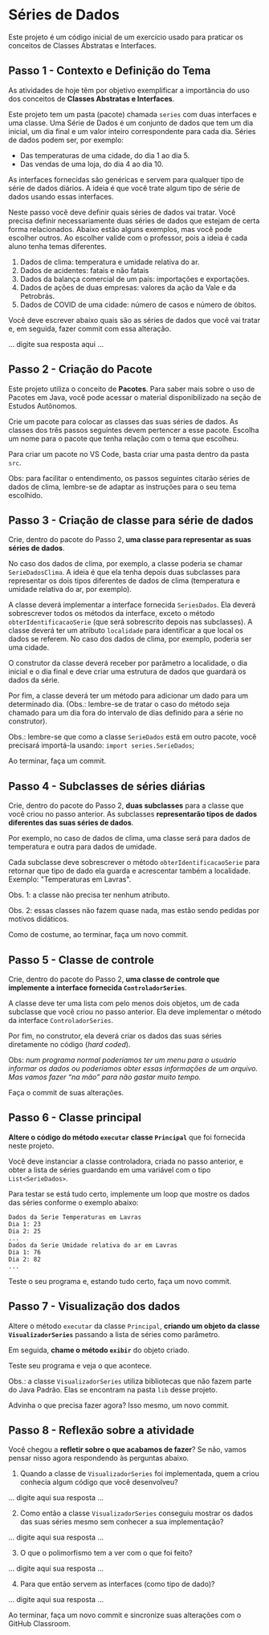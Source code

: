 # Séries de Dados

Este projeto é um código inicial de um exercício usado para praticar os conceitos de Classes Abstratas e Interfaces.

## Passo 1 - Contexto e Definição do Tema

As atividades de hoje têm por objetivo exemplificar a importância do uso dos conceitos de **Classes Abstratas e Interfaces**.

Este projeto tem um pasta (pacote) chamada `series` com duas interfaces e uma classe. 
Uma Série de Dados é um conjunto de dados que tem um dia inicial, um dia final e um valor inteiro correspondente para cada dia.
Séries de dados podem ser, por exemplo:

- Das temperaturas de uma cidade, do dia 1 ao dia 5.
- Das vendas de uma loja, do dia 4 ao dia 10.

As interfaces fornecidas são genéricas e servem para qualquer tipo de série de dados diários.
A ideia é que você trate algum tipo de série de dados usando essas interfaces.

Neste passo você deve definir quais séries de dados vai tratar.
Você precisa definir necessariamente duas séries de dados que estejam de certa forma relacionados.
Abaixo estão alguns exemplos, mas você pode escolher outros.
Ao escolher valide com o professor, pois a ideia é cada aluno tenha temas diferentes.

1. Dados de clima: temperatura e umidade relativa do ar.
2. Dados de acidentes: fatais e não fatais
3. Dados da balança comercial de um país: importações e exportações.
4. Dados de ações de duas empresas: valores da ação da Vale e da Petrobrás.
5. Dados de COVID de uma cidade: número de casos e número de óbitos.

Você deve escrever abaixo quais são as séries de dados que você vai tratar e, em seguida, fazer commit com essa alteração.

... digite sua resposta aqui ...

## Passo 2 - Criação do Pacote

Este projeto utiliza o conceito de **Pacotes**.
Para saber mais sobre o uso de Pacotes em Java, você pode acessar o material disponibilizado na seção de Estudos Autônomos.

Crie um pacote para colocar as classes das suas séries de dados.
As classes dos três passos seguintes devem pertencer a esse pacote.
Escolha um nome para o pacote que tenha relação com o tema que escolheu.

Para criar um pacote no VS Code, basta criar uma pasta dentro da pasta `src`.

Obs: para facilitar o entendimento, os passos seguintes citarão séries de dados de clima, lembre-se de adaptar as instruções para o seu tema escolhido.

## Passo 3 - Criação de classe para série de dados

Crie, dentro do pacote do Passo 2, **uma classe para representar as suas séries de dados**.

No caso dos dados de clima, por exemplo, a classe poderia se chamar `SerieDadosClima`.
A ideia é que ela tenha depois duas subclasses para representar os dois tipos diferentes de dados de clima (temperatura e umidade relativa do ar, por exemplo).

A classe deverá implementar a interface fornecida `SeriesDados`.
Ela deverá sobrescrever todos os métodos da interface, exceto o método `obterIdentificacaoSerie` (que será sobrescrito depois nas subclasses).
A classe deverá ter um atributo `localidade` para identificar a que local os dados se referem.
No caso dos dados de clima, por exemplo, poderia ser uma cidade.

O construtor da classe deverá receber por parâmetro a localidade, o dia inicial e o dia final e deve criar uma estrutura de dados que guardará os dados da série.

Por fim, a classe deverá ter um método para adicionar um dado para um determinado dia. (Obs.: lembre-se de tratar o caso do método seja chamado para um dia fora do intervalo de dias definido para a série no construtor).

Obs.: lembre-se que como a classe `SerieDados` está em outro pacote, você precisará importá-la usando: `import series.SerieDados`;

Ao terminar, faça um commit.

## Passo 4 - Subclasses de séries diárias

Crie, dentro do pacote do Passo 2, **duas subclasses** para a classe que você criou no passo anterior.
As subclasses **representarão tipos de dados diferentes das suas séries de dados**.

Por exemplo, no caso de dados de clima, uma classe será para dados de temperatura e outra para dados de umidade.

Cada subclasse deve sobrescrever o método `obterIdentificacaoSerie` para retornar que tipo de dado ela guarda e acrescentar também a localidade.
Exemplo: "Temperaturas em Lavras".

Obs. 1: a classe não precisa ter nenhum atributo.

Obs. 2: essas classes não fazem quase nada, mas estão sendo pedidas por motivos didáticos.

Como de costume, ao terminar, faça um novo commit.

## Passo 5 - Classe de controle

Crie, dentro do pacote do Passo 2, **uma classe de controle que implemente a interface fornecida `ControladorSeries`**.

A classe deve ter uma lista com pelo menos dois objetos, um de cada subclasse que você criou no passo anterior.
Ela deve implementar o método da interface `ControladorSeries`.

Por fim, no construtor, ela deverá criar os dados das suas séries diretamente no código (*hard coded*).

Obs: *num programa normal poderíamos ter um menu para o usuário informar os dados ou poderíamos obter essas informações de um arquivo. Mas vamos fazer “na mão” para não gastar muito tempo.*

Faça o commit de suas alterações.

## Passo 6 - Classe principal

**Altere o código do método `executar` classe `Principal`** que foi fornecida neste projeto.

Você deve instanciar a classe controladora, criada no passo anterior, e obter a lista de séries guardando em uma variável com o tipo `List<SerieDados>`.

Para testar se está tudo certo, implemente um loop que mostre os dados das séries conforme o exemplo abaixo:

```
Dados da Serie Temperaturas em Lavras
Dia 1: 23
Dia 2: 25
...
Dados da Serie Umidade relativa do ar em Lavras
Dia 1: 76
Dia 2: 82
...
```

Teste o seu programa e, estando tudo certo, faça um novo commit.

## Passo 7 - Visualização dos dados

Altere o método `executar` da classe `Principal`, **criando um objeto da classe `VisualizadorSeries`** passando a lista de séries como parâmetro.

Em seguida, **chame o método `exibir`** do objeto criado. 

Teste seu programa e veja o que acontece.

Obs.: a classe `VisualizadorSeries` utiliza bibliotecas que não fazem parte do Java Padrão.
Elas se encontram na pasta `lib` desse projeto.

Advinha o que precisa fazer agora? Isso mesmo, um novo commit.

## Passo 8 - Reflexão sobre a atividade

Você chegou a **refletir sobre o que acabamos de fazer**?
Se não, vamos pensar nisso agora respondendo às perguntas abaixo.

1. Quando a classe de `VisualizadorSeries` foi implementada, quem a criou conhecia algum código que você desenvolveu?

... digite aqui sua resposta ...

2. Como então a classe `VisualizadorSeries` conseguiu mostrar os dados das suas séries mesmo sem conhecer a sua implementação?

... digite aqui sua resposta ...

3. O que o polimorfismo tem a ver com o que foi feito?

... digite aqui sua resposta ...

4. Para que então servem as interfaces (como tipo de dado)?

... digite aqui sua resposta ...

Ao terminar, faça um novo commit e sincronize suas alterações com o GitHub Classroom.
